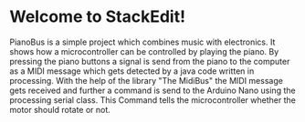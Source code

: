 # Welcome to StackEdit!

PianoBus is a simple project which combines music with electronics. It shows how a microcontroller can be controlled by playing the piano. By pressing the piano buttons a signal is send from the piano to the computer as a MIDI message which gets detected by a java code written in processing. With the help of the library "The MidiBus" the MIDI message gets received and further a command is send to the Arduino Nano using the processing serial class. This Command tells the microcontroller whether the motor should rotate or not. 

